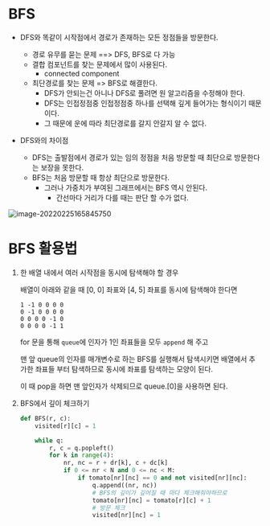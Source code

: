 # BFS

- DFS와 똑같이 시작점에서 경로가 존재하는 모든 정점들을 방문한다.
  - 경로 유무를 묻는 문제 ==> DFS, BFS로 다 가능
  - 결합 컴포넌트를 찾는 문제에서 많이 사용된다. 
    - connected component
  - 최단경로를 찾는 문제 => BFS로 해결한다.
    - DFS가 안되는건 아니나 DFS로 풀려면 원 알고리즘을 수정해야 한다.
    - DFS는 인접정점중 인접정점중 하나를 선택해 깊게 들어가는 형식이기 때문이다.
    - 그 때문에 운에 따라 최단경로를 갈지 안갈지 알 수 없다.

- DFS와의 차이점
  - DFS는 출발점에서 경로가 있는 임의 정점을 처음 방문할 때 최단으로 방문한다는 보장을 못한다.
  - BFS는 처음 방문할 때 항상 최단으로 방문한다.
    - 그러나 가중치가 부여된 그래프에서는 BFS 역시 안된다.
      - 간선마다 거리가 다를 때는 판단 할 수가 없다.

![image-20220225165845750](C:\Users\qqq59\AppData\Roaming\Typora\typora-user-images\image-20220225165845750.png)



# BFS 활용법

1. 한 배열 내에서 여러 시작점을 동시에 탐색해야 할 경우

   배열이 아래와 같을 때 [0, 0] 좌표와 [4, 5] 좌표를 동시에 탐색해야 한다면

   ```
   1 -1 0 0 0 0 
   0 -1 0 0 0 0
   0 0 0 0 -1 0
   0 0 0 0 -1 1
   ```

    for 문을 통해 `queue`에 인자가 1인 좌표들을 모두 `append` 해 주고

   맨 앞 queue의 인자를 매개변수로 하는 BFS를 실행해서 탐색시키면 배열에서 추가한 좌표들 부터 탐색하므로 동시에 좌표를 탐색하는 모양이 된다.

   이 때 pop을 하면 맨 앞인자가 삭제되므로 queue.[0]을 사용하면 된다.

   

2. BFS에서 깊이 체크하기

   ```python
   def BFS(r, c):
       visited[r][c] = 1
   
       while q:
           r, c = q.popleft()
           for k in range(4):
               nr, nc = r + dr[k], c + dc[k]
               if 0 <= nr < N and 0 <= nc < M:
                   if tomato[nr][nc] == 0 and not visited[nr][nc]:
                       q.append((nr, nc))
                       # BFS의 깊이가 깊어질 때 마다 체크해줘야하므로
                       tomato[nr][nc] = tomato[r][c] + 1
                       # 방문 체크
                       visited[nr][nc] = 1
   ```

   

